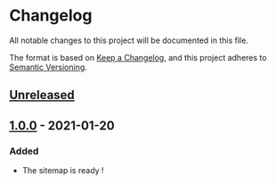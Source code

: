 # Changelog
All notable changes to this project will be documented in this file.

The format is based on [Keep a Changelog](https://keepachangelog.com/en/1.0.0/),
and this project adheres to [Semantic Versioning](https://semver.org/spec/v2.0.0.html).

## [Unreleased]()

## [1.0.0] - 2021-01-20

### Added
- The sitemap is ready !


[1.0.4]: https://github.com/dzeiocom/libs/releases/tag/%40dzeio%2Fobject-util%401.0.4
[1.0.2]: https://github.com/dzeiocom/libs/releases/tag/%40dzeio%2Fobject-util%401.0.2
[1.0.1]: https://github.com/dzeiocom/libs/releases/tag/%40dzeio%2Fobject-util%401.0.1
[1.0.0]: https://github.com/dzeiocom/libs/releases/tag/%40easy-sitemap%401.0.0
